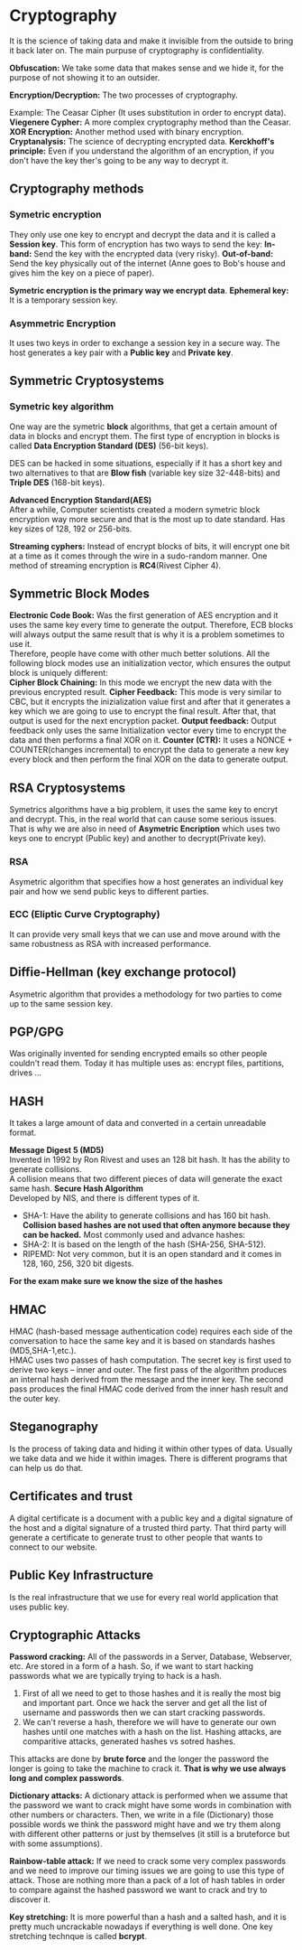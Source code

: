 # Cryptography
It is the science of taking data and make it invisible from the outside to bring it back later on. The main purpuse of cryptography is confidentiality.

**Obfuscation:** We take some data that makes sense and we hide it, for the purpose of not showing it to an outsider.

**Encryption/Decryption:** The two processes of cryptography.

Example: The Ceasar Cipher (It uses substitution in order to encrypt data).
**Viegenere Cypher:** A more complex cryptography method than the Ceasar.
**XOR Encryption:** Another method used with binary encryption.
**Cryptanalysis:** The science of decrypting encrypted data.
**Kerckhoff's principle:** Even if you understand the algorithm of an encryption, if you don't have the key ther's going to be any way to decrypt it.

## Cryptography methods
### Symetric encryption 
They only use one key to encrypt and decrypt the data and it is called a **Session key**. This form of encryption has two ways to send the key:
**In-band:** Send the key with the encrypted data (very risky).
**Out-of-band:** Send the key physically out of the internet (Anne goes to Bob's house and gives him the key on a piece of paper).

**Symetric encryption is the primary way we encrypt data**.
**Ephemeral key:** It is a temporary session key.

### Asymmetric Encryption
It uses two keys in order to exchange a session key in a secure way. The host generates a key pair with a **Public key** and **Private key**.

## Symmetric Cryptosystems
### Symetric key algorithm 
One way are the symetric **block** algorithms, that get a certain amount of data in blocks and encrypt them. The first type of encryption in blocks is called **Data Encryption Standard (DES)** (56-bit keys).  

DES can be hacked in some situations, especially if it has a short key and two alternatives to that are **Blow fish** (variable key size 32-448-bits) and **Triple DES** (168-bit keys).  

**Advanced Encryption Standard(AES)**  
After a while, Computer scientists created a modern symetric block encryption way more secure and that is the most up to date standard. Has key sizes of 128, 192 or 256-bits.

**Streaming cyphers:** Instead of encrypt blocks of bits, it will encrypt one bit at a time as it comes through the wire in a sudo-random manner. One method of streaming encryption is **RC4**(Rivest Cipher 4).

## Symmetric Block Modes
**Electronic Code Book:** Was the first generation of AES encryption and it uses the same key every time to generate the output. Therefore, ECB blocks will always output the same result that is why it is a problem sometimes to use it.  
Therefore, people have come with other much better solutions. All the following block modes use an initialization vector, which ensures the output block is uniquely different:  
**Cipher Block Chaining:** In this mode we encrypt the new data with the previous encrypted result.
**Cipher Feedback:** This mode is very similar to CBC, but it encrypts the inizialization value first and after that it generates a key which we are going to use to encrypt the final result. After that, that output is used for the next encryption packet.
**Output feedback:** Output feedback only uses the same Initialization vector every time to encrypt the data and then performs a final XOR on it.
**Counter (CTR):** It uses a NONCE + COUNTER(changes incremental) to encrypt the data to generate a new key every block and then perform the final XOR on the data to generate output.

## RSA Cryptosystems
Symetrics algorithms have a big problem, it uses the same key to encryt and decrypt. This, in the real world that can cause some serious issues.  
That is why we are also in need of **Asymetric Encription** which uses two keys one to encrypt (Public key) and another to decrypt(Private key).

### RSA
Asymetric algorithm that specifies how a host generates an individual key pair and how we send public keys to different parties.

### ECC (Eliptic Curve Cryptography)
It can provide very small keys that we can use and move around with the same robustness as RSA with increased performance.

## Diffie-Hellman (key exchange protocol)
Asymetric algorithm that provides a methodology for two parties to come up to the same session key. 

## PGP/GPG
Was originally invented for sending encrypted emails so other people couldn't read them. Today it has multiple uses as: encrypt files, partitions, drives ...

## HASH
It takes a large amount of data and converted in a certain unreadable format.

**Message Digest 5 (MD5)**  
Invented in 1992 by Ron Rivest and uses an 128 bit hash. It has the ability to generate collisions.  
A collision means that two different pieces of data will generate the exact same hash.
**Secure Hash Algorithm**  
Developed by NIS, and there is different types of it.  
* SHA-1: Have the ability to generate collisions and has 160 bit hash.  
**Collision based hashes are not used that often anymore because they can be hacked.**
Most commonly used and advance hashes:
* SHA-2: It is based on the length of the hash (SHA-256, SHA-512).
* RIPEMD: Not very common, but it is an open standard and it comes in 128, 160, 256, 320 bit digests.

**For the exam make sure we know the size of the hashes**  

## HMAC
HMAC (hash-based message authentication code) requires each side of the conversation to hace the same key and it is based on standards hashes (MD5,SHA-1,etc.).  
HMAC uses two passes of hash computation. The secret key is first used to derive two keys – inner and outer. The first pass of the algorithm produces an internal hash derived from the message and the inner key. The second pass produces the final HMAC code derived from the inner hash result and the outer key.

## Steganography
Is the process of taking data and hiding it within other types of data. Usually we take data and we hide it within images. There is different programs that can help us do that.

## Certificates and trust
A digital certificate is a document with a public key and a digital signature of the host and a digital signature of a trusted third party. That third party will generate a certificate to generate trust to other people that wants to connect to our website.

## Public Key Infrastructure
Is the real infrastructure that we use for every real world application that uses public key. 

## Cryptographic Attacks
**Password cracking:** All of the passwords in a Server, Database, Webserver, etc. Are stored in a form of a hash. So, if we want to start hacking passwords what we are typically trying to hack is a hash.  

1. First of all we need to get to those hashes and it is really the most big and important part. Once we hack the server and get all the list of username and passwords then we can start cracking passwords.  
2. We can't reverse a hash, therefore we will have to generate our own hashes until one matches with a hash on the list. Hashing attacks, are comparitive attacks, generated hashes vs sotred hashes.  

This attacks are done by **brute force** and the longer the password the longer is going to take the machine to crack it. **That is why we use always long and complex passwords**.

**Dictionary attacks:** A dictionary attack is performed when we assume that the password we want to crack might have some words in combination with other numbers or characters. Then, we write in a file (Dictionary) those possible words we think the password might have and we try them along with different other patterns or just by themselves (it still is a bruteforce but with some assumptions).  

**Rainbow-table attack:** If we need to crack some very complex passwords and we need to improve our timing issues we are going to use this type of attack. Those are nothing more than a pack of a lot of hash tables in order to compare against the hashed password we want to crack and try to discover it.

**Key stretching:** It is more powerful than a hash and a salted hash, and it is pretty much uncrackable nowadays if everything is well done. One key stretching technque is called **bcrypt**. 

